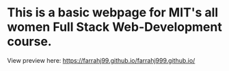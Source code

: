 # This is a basic webpage for MIT's all women Full Stack Web-Development course. 

View preview here: https://farrahj99.github.io/farrahj999.github.io/

